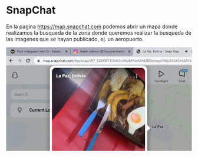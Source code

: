SnapChat
========

En la pagina https://map.snapchat.com podemos abrir un mapa donde realizamos la busqueda de la zona donde queremos realizar la busqueda de las imagenes que se hayan publicado, ej. un aeropuerto.

![Diagrama explicativo](./imagen1.png)
